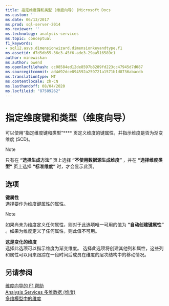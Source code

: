 ```yaml
---
title: 指定维度键和类型 (维度向导) |Microsoft Docs
ms.custom: ''
ms.date: 06/13/2017
ms.prod: sql-server-2014
ms.reviewer: ''
ms.technology: analysis-services
ms.topic: conceptual
f1_keywords:
- sql12.asvs.dimensionwizard.dimensionkeyandtype.f1
ms.assetid: d7d5db55-36c3-45f6-ade3-29aa516589c1
author: minewiskan
ms.author: owend
ms.openlocfilehash: cc08584ed12de8597b8289fd223cc47945d7d087
ms.sourcegitcommit: ad4d92dce894592a259721a1571b1d8736abacdb
ms.translationtype: MT
ms.contentlocale: zh-CN
ms.lasthandoff: 08/04/2020
ms.locfileid: "87589262"
---
```

# <a name="specify-dimension-key-and-type-dimension-wizard"></a>指定维度键和类型（维度向导）
  可以使用“指定维度键和类型”**** 页定义维度的键属性，并指示维度是否为渐变维度 (SCD)。  
  
> [!NOTE]  
>   只有在 **“选择生成方法”** 页上选择 **“不使用数据源生成维度”** ，并在 **“选择维度类型”** 页上选择 **“标准维度”** 时，才会显示此页。  
  
## <a name="options"></a>选项  
 **键属性**  
 选择要作为维度键属性的属性。  
  
> [!NOTE]  
>  如果尚未为维度定义任何属性，则对于此选项唯一可用的值为 **“自动创建键属性”** 。如果为维度定义了任何属性，则此值不可用。  
  
 **这是变化的维度**  
 选择此选项可以指示维度为渐变维度。 选择此选项将创建其他列和属性，这些列和属性可以用来跟踪在一段时间后成员在维度的层次结构中的移动情况。  
  
## <a name="see-also"></a>另请参阅  
 [维度向导的 F1 帮助](dimension-wizard-f1-help.md)   
 [Analysis Services 多维数据 &#40;维度&#41;](multidimensional-models-olap-logical-dimension-objects/dimensions-analysis-services-multidimensional-data.md)   
 [多维模型中的维度](multidimensional-models/dimensions-in-multidimensional-models.md)  
  
  
